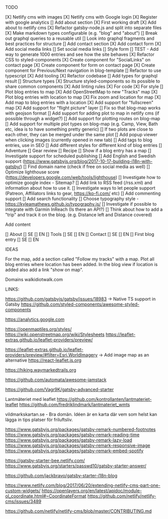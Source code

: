 
TODO

[X] Netlify cms with images
[X]  Netlify cms with Google login
[X]  Register with google analytics
[]  Add about section
    [X] First working draft
    [X]  Add about to netlify cms
    [X]  Refactor gatsby-node.js and split into separate files
    [X]  Make markdown types configurable (e.g. "blog" and "about")
    []  Break out graphql queries to a reusable util
        [] Look into graphql fragments and best practices for structure
[]  Add contact section
    [X] Add contact form
    [X]  Add social media links
    []  Set social media links
    []  Style form
[]  TEST - Add way to generate 1000 entries and see how the site behaves
[X]  Refactor CSS to styled-components
[X]  Create component for "SocialLinks" on contact page
[X]  Create component for form on contact page
[X]  Create component for Previous/Next navigation in blog-template
[]  Refactor to use typescript
    [X]  Add tooling
    [X]  Refactor codebase
    []  Add types for graphql result
    []  Structure types
[X]  Structure styled-components so its possible to share common components
[X]  Add linting rules
    [X] For code
    [X] For style
[]  Plot blog entries to map
    [X]  Add OpenStreetMap to new "Tracks" map
    [X]  Plot blog entries with location to map
    [X]  Fix zoom and location for map
    [X]  Add map to blog entries with a location
    [X]  Add support for "fullscreen" map
    [X]  Add support for "flight picture" layer
    []  Fix so that blog-map works with geojson format
    []  Add support for adding plot to map in netlify cms (if possible through a widget?)
    []  Add support for plotting routes on blog-map
    []  Add support for multiple plot types on blog-map (e.g. Camp, View, Bath etc, idea is to have something pretty generic)
    []  If two plots are close to each other, they can be merged under the same plot
[]  Add popup viewer when clicking images (currently opened in new tab)
[]  Add tags to blog entries, use in SEO
[]  Add different styles for different kind of blog entries
    []  Adventure
    []  Gear review
    []  Recipe
[]  Show if a blog entry has a map
[]  Investigate support for scheduled publishing
[]  Add English and Swedish support (https://www.gatsbyjs.org/blog/2017-10-17-building-i18n-with-gatsby/)
[]  Find domain name (check if free on social media as well)
[]  Optimize lighthouse score (https://developers.google.com/web/tools/lighthouse)
[]  Investigate how to optimize google index - Sitemap?
[]  Add link to RSS feed (/rss.xml) and information about how to use it.
[]  Investigate ways to let people support (Patreon, Affiliators links to gear, https://ko-fi.com/ etc)
[]  Add commenting support
[]  Add search functionality
[]  Choose typography style - https://kyleamathews.github.io/typography.js/
[]  Investigate if possible to integrate with Garmin InReach (Is there an API?)
[]  Think about how to add a "trip" and track it on the blog. (e.g. Distance left and Distance covered)


Add content

[]  About
    []  SE
    []  EN
[]  Tools
    []  SE
    []  EN
[]  Contact
    []  SE
    []  EN
[]  First blog entry
    []  SE
    []  EN

 
IDEAS

For the map, add a section called "Follow my tracks" with a map. Plot all blog entries
where location has been added. In the blog view if location is added also add a link "show on map".

Domains
walkidiotwalk.com


LINKS:

https://github.com/gatsbyjs/gatsby/issues/18983 -> Native TS support in Gatsby
https://github.com/styled-components/awesome-styled-components

https://analytics.google.com

https://openmaptiles.org/styles/
https://wiki.openstreetmap.org/wiki/Stylesheets
https://leaflet-extras.github.io/leaflet-providers/preview/

https://leaflet-extras.github.io/leaflet-providers/preview/#filter=Esri.WorldImagery -> Add image map as an alternative
https://react-leaflet.js.org

https://hiking.waymarkedtrails.org

https://github.com/automata/awesome-jamstack

https://github.com/Vagr9K/gatsby-advanced-starter

Lantmäteriet med leaflet
https://github.com/kontrollanten/lantmateriet-leaflet
https://github.com/fredriklindmark/lantmateriet_wmts

vildmarkskartan.se - Bra domän. Idéen är en karta där vem som helst kan lägga in tips platser för friluftsliv. 

https://www.gatsbyjs.org/packages/gatsby-remark-numbered-footnotes
https://www.gatsbyjs.org/packages/gatsby-remark-reading-time
https://www.gatsbyjs.org/packages/gatsby-remark-lazy-load
https://www.gatsbyjs.org/packages/gatsby-remark-responsive-image
https://www.gatsbyjs.org/packages/gatsby-remark-embed-spotify

https://gatsby-starter-bee.netlify.com/
https://www.gatsbyjs.org/starters/passwd10/gatsby-starter-answer/

https://github.com/jackbravo/gatsby-starter-i18n-blog

https://www.netlify.com/blog/2017/06/20/extending-netlify-cms-part-one-custom-widgets/
https://openlayers.org/en/latest/apidoc/module-ol_coordinate.html#~CoordinateFormat
https://github.com/netlify/netlify-cms/issues/3489

https://github.com/netlify/netlify-cms/blob/master/CONTRIBUTING.md